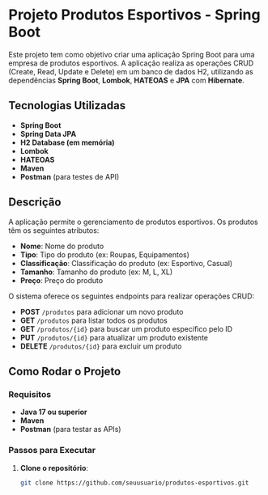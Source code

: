 # Projeto Produtos Esportivos - Spring Boot

Este projeto tem como objetivo criar uma aplicação Spring Boot para uma empresa de produtos esportivos. A aplicação realiza as operações CRUD (Create, Read, Update e Delete) em um banco de dados H2, utilizando as dependências **Spring Boot**, **Lombok**, **HATEOAS** e **JPA** com **Hibernate**. 

## Tecnologias Utilizadas
- **Spring Boot**
- **Spring Data JPA**
- **H2 Database (em memória)**
- **Lombok**
- **HATEOAS**
- **Maven**
- **Postman** (para testes de API)

## Descrição

A aplicação permite o gerenciamento de produtos esportivos. Os produtos têm os seguintes atributos:
- **Nome**: Nome do produto
- **Tipo**: Tipo do produto (ex: Roupas, Equipamentos)
- **Classificação**: Classificação do produto (ex: Esportivo, Casual)
- **Tamanho**: Tamanho do produto (ex: M, L, XL)
- **Preço**: Preço do produto

O sistema oferece os seguintes endpoints para realizar operações CRUD:
- **POST** `/produtos` para adicionar um novo produto
- **GET** `/produtos` para listar todos os produtos
- **GET** `/produtos/{id}` para buscar um produto específico pelo ID
- **PUT** `/produtos/{id}` para atualizar um produto existente
- **DELETE** `/produtos/{id}` para excluir um produto

## Como Rodar o Projeto

### Requisitos

- **Java 17 ou superior**
- **Maven**
- **Postman** (para testar as APIs)

### Passos para Executar

1. **Clone o repositório**:
   ```bash
   git clone https://github.com/seuusuario/produtos-esportivos.git
